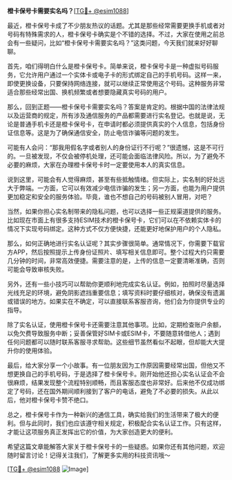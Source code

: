 **橙卡保号卡需要实名吗？**[[TG💪+ @esim1088](https://t.me/s/esim1088)]

最近，橙卡保号卡成了不少朋友热议的话题。尤其是那些经常需要更换手机或者对号码有特殊需求的人，橙卡保号卡确实是个不错的选择。不过，大家在使用之前总会有一些疑问，比如“橙卡保号卡需要实名吗？”这类问题，今天我们就来好好聊聊。

首先，咱们得明白什么是橙卡保号卡。简单来说，橙卡保号卡是一种虚拟号码服务，它允许用户通过一个实体卡或电子卡的形式绑定自己的手机号码。这样一来，即使更换设备，只要保持网络连接，就可以继续正常使用这个号码。这种服务非常适合那些经常出国、换机频繁或者想要隐藏真实号码的用户。

那么，回到正题——橙卡保号卡需要实名吗？答案是肯定的。根据中国的法律法规以及运营商的规定，所有涉及通信服务的产品都需要进行实名登记。也就是说，无论是普通手机卡还是橙卡保号卡，在申请时都必须提供真实的个人信息，包括身份证信息等。这是为了确保通信安全，防止电信诈骗等问题的发生。

可能有人会问：“那我用假名字或者别人的身份证行不行呢？”很遗憾，这是不可行的。一旦被发现，不仅会被停机处理，还可能会面临法律风险。所以，为了避免不必要的麻烦，大家在办理橙卡保号卡时一定要使用本人的真实信息。

说到这里，可能会有人觉得麻烦，甚至有些抵触情绪。但实际上，实名制的好处远大于弊端。一方面，它可以有效减少电信诈骗的发生；另一方面，也能为用户提供更加稳定和安全的服务体验。毕竟，谁也不想自己的号码被别人冒用，对吧？

当然，如果你担心实名制带来的隐私问题，也可以选择一些正规渠道提供的服务。比如现在市面上有很多支持ESIM技术的橙卡保号卡，它们可以在不依赖实体卡的情况下实现号码绑定。这种方式不仅方便快捷，还能更好地保护用户的个人隐私。

那么，如何正确地进行实名认证呢？其实步骤很简单。通常情况下，你需要下载官方APP，然后按照提示上传身份证照片、填写相关信息即可。整个过程大约只需要几分钟的时间，非常高效便捷。需要注意的是，上传的信息一定要清晰准确，否则可能会导致审核失败。

另外，还有一些小技巧可以帮助你更顺利地完成实名认证。例如，拍照时尽量选择光线充足的环境，避免阴影遮挡重要信息；填写资料时要仔细核对，确保没有遗漏或错误的地方。如果实在不确定，可以直接联系客服咨询，他们会为你提供专业的指导。

除了实名认证，使用橙卡保号卡还需要注意其他事项。比如，定期检查账户余额，以免欠费导致服务中断；妥善保管好SIM卡或ESIM卡，不要随意转借他人；遇到任何问题都可以随时联系客服寻求帮助。这些细节虽然看似不起眼，但却能大大提升你的使用体验。

最后，给大家分享一个小故事。有一位朋友因为工作原因需要经常出国，但他又不想更换自己的手机号码，于是选择了橙卡保号卡。刚开始他还担心实名认证会不会很麻烦，结果发现整个流程特别顺畅，而且客服态度也非常好。后来他不仅成功绑定了号码，还在国外期间顺利接到了客户的电话，避免了不必要的损失。从此以后，他对橙卡保号卡赞不绝口。

总之，橙卡保号卡作为一种新兴的通信工具，确实给我们的生活带来了极大的便利。但与此同时，我们也应该遵守相关规定，积极配合实名认证工作。只有这样，才能让这项服务真正发挥出它的价值，为大家创造更大的便利。

希望这篇文章能解答大家关于橙卡保号卡的一些疑惑。如果你还有其他问题，欢迎随时留言讨论！记得关注我们，了解更多实用的科技资讯哦～

[[TG💪+ @esim1088](https://t.me/s/esim1088) ![Image](https://i.postimg.cc/4NQfJmqS/Snipaste-2025-05-13-00-14-12.png)]